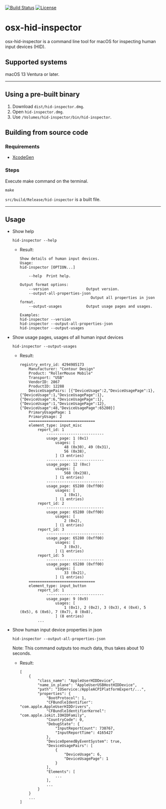 [![Build Status](https://github.com/pqrs-org/osx-hid-inspector/workflows/CI/badge.svg)](https://github.com/pqrs-org/osx-hid-inspector/actions)
[![License](https://img.shields.io/badge/license-Public%20Domain-blue.svg)](https://github.com/pqrs-org/osx-hid-inspector/blob/main/LICENSE.md)

# osx-hid-inspector

osx-hid-inspector is a command line tool for macOS for inspecting human input devices (HID).

## Supported systems

macOS 13 Ventura or later.

---

## Using a pre-built binary

1.  Download `dist/hid-inspector.dmg`.
2.  Open `hid-inspector.dmg`.
3.  Use `/Volumes/hid-inspector/bin/hid-inspector`.

## Building from source code

### Requirements

-   [XcodeGen](https://github.com/yonaskolb/XcodeGen)

### Steps

Execute make command on the terminal.

```shell
make
```

`src/build/Release/hid-inspector` is a built file.

---

## Usage

-   Show help

    ```shell
    hid-inspector --help
    ```

    -   Result:

        ```text
        Show details of human input devices.
        Usage:
        hid-inspector [OPTION...]

            --help  Print help.

        Output format options:
            --version                 Output version.
            --output-all-properties-json
                                        Output all properties in json format.
            --output-usages           Output usage pages and usages.

        Examples:
        hid-inspector --version
        hid-inspector --output-all-properties-json
        hid-inspector --output-usages
        ```

-   Show usage pages, usages of all human input devices

    ```shell
    hid-inspector --output-usages
    ```

    -   Result:

        ```text
        registry_entry_id: 4294985173
            Manufacturer: "Contour Design"
            Product: "RollerMouse Mobile"
            Transport: "USB"
            VendorID: 2867
            ProductID: 12288
            DeviceUsagePairs: [{"DeviceUsage":2,"DeviceUsagePage":1},{"DeviceUsage":1,"DeviceUsagePage":1},{"DeviceUsage":6,"DeviceUsagePage":1},{"DeviceUsage":1,"DeviceUsagePage":12},{"DeviceUsage":48,"DeviceUsagePage":65280}]
            PrimaryUsagePage: 1
            PrimaryUsage: 2
            ==============================
            element_type: input_misc
                report_id: 1
                    --------------------------
                    usage_page: 1 (0x1)
                        usages: [
                            48 (0x30), 49 (0x31),
                            56 (0x38),
                        ] (3 entries)
                    --------------------------
                    usage_page: 12 (0xc)
                        usages: [
                            568 (0x238),
                        ] (1 entries)
                    --------------------------
                    usage_page: 65280 (0xff00)
                        usages: [
                            1 (0x1),
                        ] (1 entries)
                report_id: 2
                    --------------------------
                    usage_page: 65280 (0xff00)
                        usages: [
                            2 (0x2),
                        ] (1 entries)
                report_id: 3
                    --------------------------
                    usage_page: 65280 (0xff00)
                        usages: [
                            3 (0x3),
                        ] (1 entries)
                report_id: 5
                    --------------------------
                    usage_page: 65280 (0xff00)
                        usages: [
                            33 (0x21),
                        ] (1 entries)
            ==============================
            element_type: input_button
                report_id: 1
                    --------------------------
                    usage_page: 9 (0x9)
                        usages: [
                            1 (0x1), 2 (0x2), 3 (0x3), 4 (0x4), 5 (0x5), 6 (0x6), 7 (0x7), 8 (0x8),
                        ] (8 entries)
                ...
        ```

-   Show human input device properties in json

    ```shell
    hid-inspector --output-all-properties-json
    ```

    Note: This command outputs too much data, thus takes about 10 seconds.

    -   Result:

        ```text
        [
            {
                "class_name": "AppleUserHIDDevice",
                "name_in_plane": "AppleUserUSBHostHIDDevice",
                "path": "IOService:/AppleACPIPlatformExpert/...",
                "properties": {
                    "BootProtocol": 1,
                    "CFBundleIdentifier": "com.apple.AppleUserHIDDrivers",
                    "CFBundleIdentifierKernel": "com.apple.iokit.IOHIDFamily",
                    "CountryCode": 0,
                    "DebugState": {
                        "InputReportCount": 730767,
                        "InputReportTime": 4165427
                    },
                    "DeviceOpenedByEventSystem": true,
                    "DeviceUsagePairs": [
                        {
                            "DeviceUsage": 6,
                            "DeviceUsagePage": 1
                        }
                    ],
                    "Elements": [
                        ...
                    ],
                    ...
                }
            }
            ...
        ]
        ```
